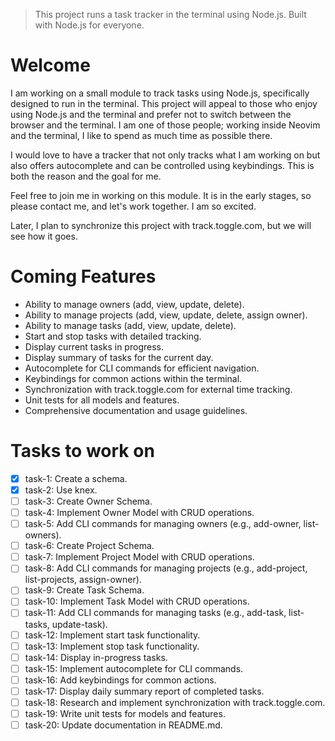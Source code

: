 > This project runs a task tracker in the terminal using Node.js. Built with Node.js for everyone.

# Welcome
I am working on a small module to track tasks using Node.js, specifically designed to run in the terminal. This project will appeal to those who enjoy using Node.js and the terminal and prefer not to switch between the browser and the terminal. I am one of those people; working inside Neovim and the terminal, I like to spend as much time as possible there.

I would love to have a tracker that not only tracks what I am working on but also offers autocomplete and can be controlled using keybindings. This is both the reason and the goal for me.

Feel free to join me in working on this module. It is in the early stages, so please contact me, and let's work together. I am so excited.

Later, I plan to synchronize this project with track.toggle.com, but we will see how it goes.

# Coming Features
- Ability to manage owners (add, view, update, delete).
- Ability to manage projects (add, view, update, delete, assign owner).
- Ability to manage tasks (add, view, update, delete).
- Start and stop tasks with detailed tracking.
- Display current tasks in progress.
- Display summary of tasks for the current day.
- Autocomplete for CLI commands for efficient navigation.
- Keybindings for common actions within the terminal.
- Synchronization with track.toggle.com for external time tracking.
- Unit tests for all models and features.
- Comprehensive documentation and usage guidelines.

# Tasks to work on
- [x] task-1: Create a schema.
- [x] task-2: Use knex.
- [ ] task-3: Create Owner Schema.
- [ ] task-4: Implement Owner Model with CRUD operations.
- [ ] task-5: Add CLI commands for managing owners (e.g., add-owner, list-owners).
- [ ] task-6: Create Project Schema.
- [ ] task-7: Implement Project Model with CRUD operations.
- [ ] task-8: Add CLI commands for managing projects (e.g., add-project, list-projects, assign-owner).
- [ ] task-9: Create Task Schema.
- [ ] task-10: Implement Task Model with CRUD operations.
- [ ] task-11: Add CLI commands for managing tasks (e.g., add-task, list-tasks, update-task).
- [ ] task-12: Implement start task functionality.
- [ ] task-13: Implement stop task functionality.
- [ ] task-14: Display in-progress tasks.
- [ ] task-15: Implement autocomplete for CLI commands.
- [ ] task-16: Add keybindings for common actions.
- [ ] task-17: Display daily summary report of completed tasks.
- [ ] task-18: Research and implement synchronization with track.toggle.com.
- [ ] task-19: Write unit tests for models and features.
- [ ] task-20: Update documentation in README.md.
